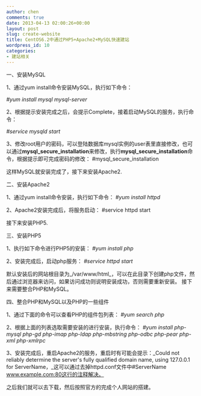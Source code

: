 ```yaml
---
author: chen
comments: true
date: 2013-04-13 02:00:26+00:00
layout: post
slug: create-website
title: CentOS6.2中通过PHP5+Apache2+MySQL快速建站
wordpress_id: 10
categories:
- 建站相关
---
```


一、安装MySQL

1、通过yum install命令安装MySQL，执行如下命令：

_#yum install mysql mysql-server_

2、根据提示安装完成之后，会提示Complete，接着启动MySQL的服务，执行命令：

_#service mysqld start_

3、修改root用户的密码，可以登陆数据库mysql实例的user表里直接修改，也可以通过**mysql_secure_installation**来修改，执行**mysql_secure_installation**命令，根据提示即可完成密码的修改：
#mysql_secure_installation

这样MySQL就安装完成了，接下来安装Apache2.

二、安装Apache2

1、通过yum install命令安装，执行如下命令：
_#yum install httpd_

2、Apache2安装完成后，将服务启动：
#service httpd start

接下来安装PHP5.

三、安装PHP5

1、执行如下命令进行PHP5的安装：
_#yum install php_

2、安装完成后，启动php服务：
_#service httpd start_

默认安装后的网站根目录为_/var/www/html_，可以在此目录下创建php文件，然后通过浏览器来访问，如果访问成功则说明安装成功，否则需要重新安装。
接下来需要整合PHP和MySQL。

四、整合PHP和MySQL以及PHP的一些组件

1、通过下面的命令可以查看PHP的组件包列表：
_#yum search php_

2、根据上面的列表选取需要安装的进行安装，执行命令：
_#yum install php-mysql php-gd php-imap php-ldap php-mbstring php-odbc php-pear php-xml php-xmlrpc_

3、安装完成后，重启Apache2的服务，重启时有可能会提示：_Could not reliably determine the server's fully qualified domain name, using 127.0.0.1 for ServerName，_这可以通过去掉httpd.conf文件中#ServerName www.example.com:80这行的注释解决。

之后我们就可以去下载[](http://wordpress.org/)，然后按照官方的[](http://codex.wordpress.org/zh-cn:%E5%AE%89%E8%A3%85WordPress)完成个人网站的搭建。


